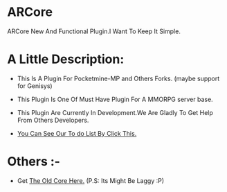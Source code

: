 # ARCore

ARCore New And Functional Plugin.I Want To Keep It Simple.

# A Little Description:

- This Is A Plugin For Pocketmine-MP and Others Forks. (maybe support for Genisys)
- This Plugin Is One Of Must Have Plugin For A MMORPG server base.
- This Plugin Are Currently In Development.We Are Gladly To Get Help From Others Developers.

- [You Can See Our To do List By Click This.](https://github.com/ArchRPG/ARCore/blob/master/.todo/.TODOLIST)

# Others :-
- Get [The Old Core Here.](https://github.com/ArchRPG/ArchCoreSystem/tree/Old-Core) (P.S: Its Might Be Laggy :P)
